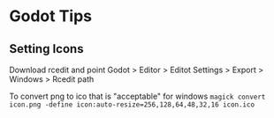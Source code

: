 # Godot Tips

## Setting Icons

Download rcedit and point Godot > Editor > Editot Settings > Export > Windows > Rcedit path

To convert png to ico that is "acceptable" for windows
```magick convert icon.png -define icon:auto-resize=256,128,64,48,32,16 icon.ico```
